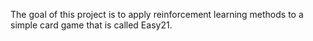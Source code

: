 The goal of this project is to apply reinforcement learning methods to a
simple card game that is called Easy21.
